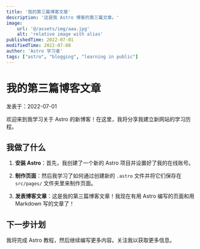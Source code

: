 ```yaml
---
title: '我的第三篇博客文章'
description: '这是我 Astro 博客的第三篇文章。'
image:
    url: '@/assets/img/aaa.jpg'
    alt: 'relative image with alias'
publishedTime: 2022-07-01
modifiedTime: 2022-07-08
author: 'Astro 学习者'
tags: ["astro", "blogging", "learning in public"]
---
```


# 我的第三篇博客文章

 发表于：2022-07-01

 欢迎来到我学习关于 Astro 的新博客！在这里，我将分享我建立新网站的学习历程。

 ## 我做了什么

 1. **安装 Astro**：首先，我创建了一个新的 Astro 项目并设置好了我的在线账号。

 2. **制作页面**：然后我学习了如何通过创建新的 `.astro` 文件并将它们保存在 `src/pages/` 文件夹里来制作页面。

 3. **发表博客文章**：这是我的第三篇博客文章！我现在有用 Astro 编写的页面和用 Markdown 写的文章了！

 ## 下一步计划

 我将完成 Astro 教程，然后继续编写更多内容。关注我以获取更多信息。
